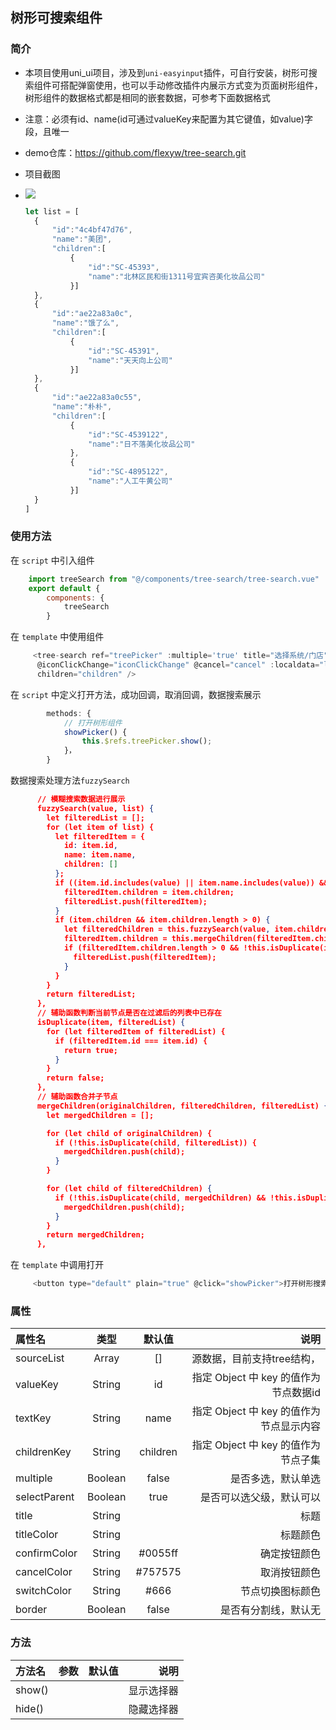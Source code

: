 ## 树形可搜索组件
### 简介
* 本项目使用uni_ui项目，涉及到`uni-easyinput`插件，可自行安装，树形可搜索组件可搭配弹窗使用，也可以手动修改插件内展示方式变为页面树形组件，树形组件的数据格式都是相同的嵌套数据，可参考下面数据格式

* 注意：必须有id、name(id可通过valueKey来配置为其它键值，如value)字段，且唯一

* demo仓库：https://github.com/flexyw/tree-search.git

* 项目截图

* ![](C:\Users\Administrator\Desktop\tree-search\static\插件截图.png)

  ```js
  let list = [
  	{
  		"id":"4c4bf47d76",
  		"name":"美团",
  		"children":[
  			{
  				"id":"SC-45393",
  				"name":"北林区民和街1311号宜宾咨美化妆品公司"
  			}]
  	},
  	{
  		"id":"ae22a83a0c",
  		"name":"饿了么",
  		"children":[
  			{
  				"id":"SC-45391",
  				"name":"天天向上公司"
  			}]
  	},
  	{
  		"id":"ae22a83a0c55",
  		"name":"朴朴",
  		"children":[
  			{
  				"id":"SC-4539122",
  				"name":"日不落美化妆品公司"
  			},
  			{
  				"id":"SC-4895122",
  				"name":"人工牛黄公司"
  			}]
  	}
  ]
  ```

  

### 使用方法
在 `script` 中引入组件
``` javascript
	import treeSearch from "@/components/tree-search/tree-search.vue"
	export default {
		components: {
			treeSearch
		}
```
在 `template` 中使用组件
``` javascript
	 <tree-search ref="treePicker" :multiple='true' title="选择系统/门店" @select-change="selectChangeList"
      @iconClickChange="iconClickChange" @cancel="cancel" :localdata="listData" valueKey="value" textKey="label"
      children="children" />
```
在 `script` 中定义打开方法，成功回调，取消回调，数据搜索展示
``` javascript
		methods: {
			// 打开树形组件
			showPicker() {
				this.$refs.treePicker.show();
			}，
		}

```
数据搜索处理方法`fuzzySearch`

```json
      // 模糊搜索数据进行展示
      fuzzySearch(value, list) {
        let filteredList = [];
        for (let item of list) {
          let filteredItem = {
            id: item.id,
            name: item.name,
            children: []
          };
          if ((item.id.includes(value) || item.name.includes(value)) && !this.isDuplicate(item, filteredList)) {
            filteredItem.children = item.children;
            filteredList.push(filteredItem);
          }
          if (item.children && item.children.length > 0) {
            let filteredChildren = this.fuzzySearch(value, item.children);
            filteredItem.children = this.mergeChildren(filteredItem.children, filteredChildren, filteredList);
            if (filteredItem.children.length > 0 && !this.isDuplicate(item, filteredList)) {
              filteredList.push(filteredItem);
            }
          }
        }
        return filteredList;
      },
      // 辅助函数判断当前节点是否在过滤后的列表中已存在
      isDuplicate(item, filteredList) {
        for (let filteredItem of filteredList) {
          if (filteredItem.id === item.id) {
            return true;
          }
        }
        return false;
      },
      // 辅助函数合并子节点
      mergeChildren(originalChildren, filteredChildren, filteredList) {
        let mergedChildren = [];

        for (let child of originalChildren) {
          if (!this.isDuplicate(child, filteredList)) {
            mergedChildren.push(child);
          }
        }

        for (let child of filteredChildren) {
          if (!this.isDuplicate(child, mergedChildren) && !this.isDuplicate(child, filteredList)) {
            mergedChildren.push(child);
          }
        }
        return mergedChildren;
      },
```



在 `template` 中调用打开

``` javascript
	 <button type="default" plain="true" @click="showPicker">打开树形搜索组件弹窗</button>
```

### 属性
|属性名|类型|默认值|说明|
|:-|:-:|:--:|-:|
|sourceList|Array|[]|源数据，目前支持tree结构，|
|valueKey|String|id|指定 Object 中 key 的值作为节点数据id|
|textKey|String|name|指定 Object 中 key 的值作为节点显示内容|
|childrenKey|String|children|指定 Object 中 key 的值作为节点子集|
|multiple|Boolean|false|是否多选，默认单选|
|selectParent|Boolean|true|是否可以选父级，默认可以|
|title|String| |标题|
|titleColor|String||标题颜色|
|confirmColor|String|#0055ff|确定按钮颜色|
|cancelColor|String|#757575|取消按钮颜色|
|switchColor|String|#666|节点切换图标颜色|
|border|Boolean|false|是否有分割线，默认无|



### 方法
|方法名|参数|默认值|说明|
|:-|:-:|:--:|-:|
|show()| | |显示选择器|
|hide()| | |隐藏选择器|
